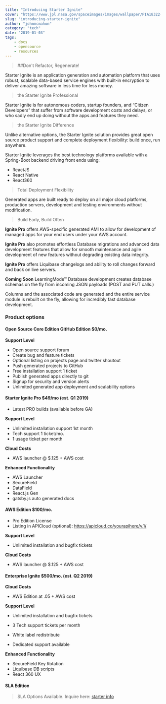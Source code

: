 ```yaml
---
title: "Introducing Starter Ignite"
cover: "https://www.jpl.nasa.gov/spaceimages/images/wallpaper/PIA18322-640x350.jpg"
slug: "introducing-starter-ignite"
author: "johnmcmahon"
category: "tech"
date: "2019-01-03"
tags:
    - docs
    - opensource
    - resources
---
```


> ##Don't Refactor, Regenerate!

Starter Ignite is an application generation and automation platform that uses robust, scalable data-based service engines with built-in encryption to deliver amazing software in less time for less money.

> the Starter Ignite Professional

Starter Ignite is for autonomous coders, startup founders, and “Citizen Developers” that suffer from software development costs and delays, or who sadly end up doing without the apps and features they need.

> the Starter Ignite Difference

Unlike alternative options, the Starter Ignite solution provides great open source product support and complete deployment flexibility: build once, run anywhere.

Starter Ignite leverages the best technology platforms available with a Spring-Boot backend driving front ends using:

- ReactJS
- React Native
- React360

> Total Deployment Flexibility

Generated apps are built ready to deploy on all major cloud platforms, production servers, development and testing environments without modification.

> Build Early, Build Often

**Ignite Pro** offers AWS-specific generated AMI to allow for development of managed apps for your end users under your AWS account.

**Ignite Pro** also promotes effortless Database migrations and advanced data development features that allow for smooth maintenance and agile development of new features without degrading existing data integrity.

**Ignite Pro** offers Liquibase changelogs and ability to roll changes forward and back on live servers.

**Coming Soon** LearningMode&trade; Database development creates database schemas on the fly from incoming JSON payloads (POST and PUT calls.)

Columns and the associated code are generated and the entire service module is rebuilt on the fly, allowing for incredibly fast database development.

### Product options

#### Open Source Core Edition GitHub Edition $0/mo.

**Support Level**
- Open source support forum
- Create bug and feature tickets
- Optional listing on projects page and twitter shoutout
- Push generated projects to GitHub
- Free installation support 1 ticket
- Publish generated apps directly to git
- Signup for security and version alerts
- Unlimited generated app deployment and scalability options

#### Starter Ignite Pro $49/mo (est. Q1 2019)
- Latest PRO builds (available before GA)

**Support Level**
- Unlimited installation support 1st month
- Tech support 1 ticket/mo.
- 1 usage ticket per month

**Cloud Costs**
- AWS launcher @ $.125 + AWS cost

**Enhanced Functionality**
- AWS Launcher
- SecureField
- DataField
- React.js Gen
- gatsby.js auto generated docs

#### AWS Edition $100/mo.
- Pro Edition License
- Listing in APICloud (optional):
    https://apicloud.co/yourapihere/v.1/

**Support Level**
- Unlimited installation and bugfix tickets

**Cloud Costs**
- AWS launcher @ $.125 + AWS cost

#### Enterprise Ignite $500/mo. (est. Q2 2019)

**Cloud Costs**
- AWS Edition at .05 + AWS cost

**Support Level**
- Unlimited installation and bugfix tickets
- 3 Tech support tickets per month

- White label redistribute
- Dedicated support available

**Enhanced Functionality**
- SecureField Key Rotation
- Liquibase DB scripts
- React 360 UX


#### SLA Edition
> SLA Options Available. Inquire here: [starter info](mailto:info@starter.io)

